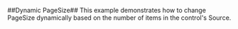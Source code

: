 ##Dynamic PageSize##
This example demonstrates how to change PageSize dynamically based on the number of items in the control's Source.